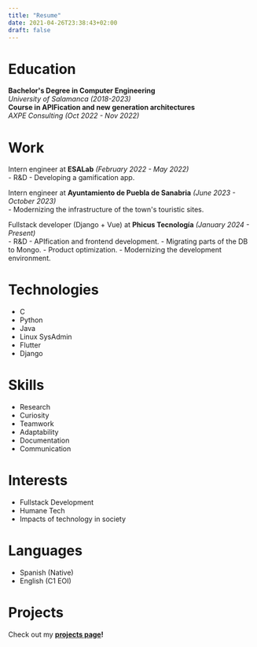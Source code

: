 ```yaml
---
title: "Resume"
date: 2021-04-26T23:38:43+02:00
draft: false
---
```


# Education

**Bachelor's Degree in Computer Engineering**  
*University of Salamanca (2018-2023)*  
**Course in APIFication and new generation architectures**  
*AXPE Consulting (Oct 2022 - Nov 2022)*

# Work

Intern engineer at **ESALab** *(February 2022 - May 2022)*  
    - R&D
    - Developing a gamification app.

Intern engineer at **Ayuntamiento de Puebla de Sanabria** *(June 2023 - October 2023)*  
    - Modernizing the infrastructure of the town's touristic sites.

Fullstack developer (Django + Vue) at **Phicus Tecnología** *(January 2024 - Present)*  
    - R&D
    - APIfication and frontend development.
    - Migrating parts of the DB to Mongo.
    - Product optimization.
    - Modernizing the development environment.

# Technologies

- C
- Python
- Java
- Linux SysAdmin
- Flutter
- Django

# Skills

- Research
- Curiosity
- Teamwork
- Adaptability
- Documentation
- Communication

# Interests

- Fullstack Development
- Humane Tech
- Impacts of technology in society

# Languages

- Spanish (Native)
- English (C1 EOI)

# Projects

Check out my **[projects page](/projects)!**
